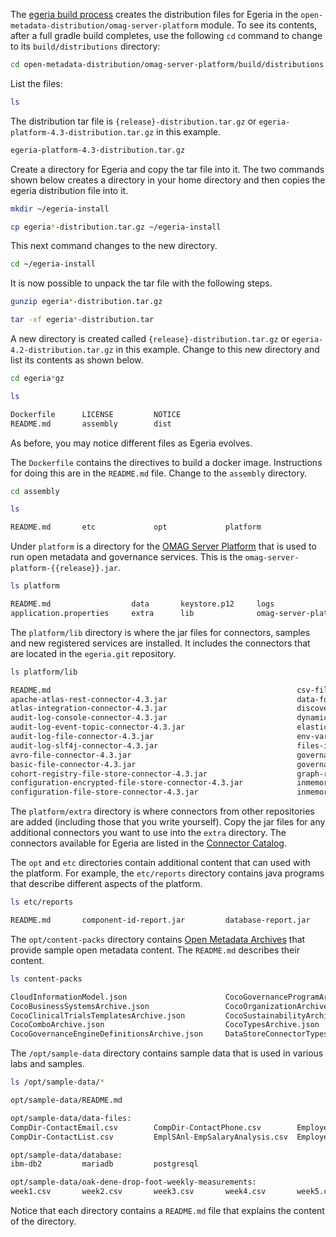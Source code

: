 <!-- SPDX-License-Identifier: CC-BY-4.0 -->
<!-- Copyright Contributors to the ODPi Egeria project. -->


The [egeria build process](/education/tutorials/building-egeria-tutorial/overview) creates the distribution files for Egeria in the `open-metadata-distribution/omag-server-platform` module.   To see its contents, after a full gradle build completes, use the following `cd` command to change to its `build/distributions` directory:

```bash
cd open-metadata-distribution/omag-server-platform/build/distributions
```
List the files:
```bash
ls
```
The distribution tar file is `{release}-distribution.tar.gz` or `egeria-platform-4.3-distribution.tar.gz` in this example.

```bash
egeria-platform-4.3-distribution.tar.gz
```

Create a directory for Egeria and copy the tar file into it. The two commands shown below creates a directory in your home directory and then copies the egeria distribution file into it.

```bash
mkdir ~/egeria-install
```
```bash
cp egeria*-distribution.tar.gz ~/egeria-install
```

This next command changes to the new directory.

```bash
cd ~/egeria-install
```

It is now possible to unpack the tar file with the following steps.

```bash
gunzip egeria*-distribution.tar.gz
```
```bash
tar -xf egeria*-distribution.tar
```
A new directory is created called `{release}-distribution.tar.gz` or `egeria-4.2-distribution.tar.gz` in this example.  Change to this new directory and list its contents as shown below.

```bash
cd egeria*gz
```
```bash
ls
```
```bash
Dockerfile      LICENSE         NOTICE          
README.md       assembly        dist
```
As before, you may notice different files as Egeria evolves.

The `Dockerfile` contains the directives to build a docker image.  Instructions for doing this are in the `README.md` file.  Change to the `assembly` directory.

```bash
cd assembly
```
```bash
ls
```
```bash
README.md       etc             opt             platform
```
Under `platform` is a directory for the [OMAG Server Platform](/concepts/omag-server-platform) that is used to run open metadata and governance services.  This is the `omag-server-platform-{{release}}.jar`.  

```bash
ls platform
```
```bash
README.md                  data       keystore.p12     logs                            truststore.p12
application.properties     extra      lib              omag-server-platform-4.3.jar
```
The `platform/lib` directory is where the jar files for connectors, samples and new registered services are installed.  It includes the connectors that are located in the `egeria.git` repository.
```bash
ls platform/lib
```
```bash
README.md                                                       csv-file-connector-4.3.jar                                      jdbc-integration-connector-4.3.jar
apache-atlas-rest-connector-4.3.jar                             data-folder-connector-4.3.jar                                   jdbc-resource-connector-4.3.jar
atlas-integration-connector-4.3.jar                             discovery-service-connectors-4.3.jar                            kafka-integration-connector-4.3.jar
audit-log-console-connector-4.3.jar                             dynamic-archiver-connectors-4.3.jar                             kafka-open-metadata-topic-connector-4.3.jar
audit-log-event-topic-connector-4.3.jar                         elasticsearch-integration-connector-4.3.jar                     omrs-rest-repository-connector-4.3.jar
audit-log-file-connector-4.3.jar                                env-variable-secrets-store-connector-4.3.jar                    open-lineage-janus-connector-4.3.jar
audit-log-slf4j-connector-4.3.jar                               files-integration-connectors-4.3.jar                            open-metadata-archive-directory-connector-4.3.jar
avro-file-connector-4.3.jar                                     governance-action-connectors-4.3.jar                            open-metadata-archive-file-connector-4.3.jar
basic-file-connector-4.3.jar                                    governance-services-sample-4.3.jar                              open-metadata-security-samples-4.3.jar
cohort-registry-file-store-connector-4.3.jar                    graph-repository-connector-jar-with-dependencies-4.3.jar        openapi-integration-connector-4.3.jar
configuration-encrypted-file-store-connector-4.3.jar            inmemory-open-metadata-topic-connector-4.3.jar                  openlineage-integration-connectors-4.3.jar
configuration-file-store-connector-4.3.jar                      inmemory-repository-connector-4.3.jar                           spring-rest-client-connector-4.3.jar

```
The `platform/extra` directory is where connectors from other repositories are added (including those that you write yourself).  Copy the jar files for any additional connectors you want to use into the `extra` directory.  The connectors available for Egeria are listed in the [Connector Catalog](/connectors).

The `opt` and `etc` directories contain additional content that can used with the platform.  For example, the `etc/reports` directory contains java programs that describe different aspects of the platform.
```bash
ls etc/reports
```
```bash
README.md       component-id-report.jar         database-report.jar             egeria-platform-report.jar
```
The `opt/content-packs` directory contains [Open Metadata Archives](/concepts/open-metadata-archive) that provide sample open metadata content.  The `README.md` describes their content.
```bash
ls content-packs
```
```bash
CloudInformationModel.json                      CocoGovernanceProgramArchive.json               OpenConnectorsArchive.json                      SimpleDataCatalog.json
CocoBusinessSystemsArchive.json                 CocoOrganizationArchive.json                    OpenMetadataTypes.json                          SimpleEventCatalog.json
CocoClinicalTrialsTemplatesArchive.json         CocoSustainabilityArchive.json                  README.md                                       SimpleGovernanceCatalog.json
CocoComboArchive.json                           CocoTypesArchive.json                           SimpleAPICatalog.json
CocoGovernanceEngineDefinitionsArchive.json     DataStoreConnectorTypes.json                    SimpleCatalog.json
```
The `/opt/sample-data` directory contains sample data that is used in various labs and samples.
```bash
ls /opt/sample-data/*
```
```bash
opt/sample-data/README.md

opt/sample-data/data-files:
CompDir-ContactEmail.csv        CompDir-ContactPhone.csv        Employee-Dept.csv               Location-WorkLocation.csv
CompDir-ContactList.csv         EmplSAnl-EmpSalaryAnalysis.csv  Employee-Employee.csv           Patient-Patient.csv

opt/sample-data/database:
ibm-db2         mariadb         postgresql

opt/sample-data/oak-dene-drop-foot-weekly-measurements:
week1.csv       week2.csv       week3.csv       week4.csv       week5.csv       week6.csv       week7.csv       week8.csv       week9.csv
```

Notice that each directory contains a `README.md` file that explains the content of the directory.

